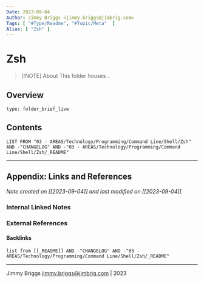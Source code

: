 ```yaml
---
Date: 2023-09-04
Author: Jimmy Briggs <jimmy.briggs@jimbrig.com>
Tags: [ "#Type/Readme", "#Topic/Meta"  ]
Alias: [ "Zsh" ]
---
```


# Zsh

> [!NOTE] About
> This folder houses .

## Overview


```ccard
type: folder_brief_live
```
 

## Contents

```dataview
LIST FROM "03 - AREAS/Technology/Programming/Command Line/Shell/Zsh" AND -"CHANGELOG" AND -"03 - AREAS/Technology/Programming/Command Line/Shell/Zsh/_README"
```

***

## Appendix: Links and References

*Note created on [[2023-09-04]] and last modified on [[2023-09-04]].*

### Internal Linked Notes

### External References

#### Backlinks

```dataview
list from [[_README]] AND -"CHANGELOG" AND -"03 - AREAS/Technology/Programming/Command Line/Shell/Zsh/_README"
```


***

Jimmy Briggs <jimmy.briggs@jimbrig.com> | 2023
